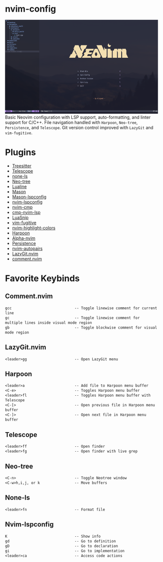 # nvim-config
![nvim](https://github.com/ElijahInamarga/nvim-config/blob/main/images/new_splashscreen.png)
Basic Neovim configuration with LSP support, auto-formatting, and linter support for C/C++. File navigation handled with ```Harpoon```, ```Neo-tree```, ```Persistence```, and ```Telescope```.
Git version control improved with ```LazyGit``` and ```vim-fugitive```.

# Plugins

- [Treesitter](https://github.com/nvim-treesitter/nvim-treesitter)
- [Telescope](https://github.com/nvim-telescope/telescope.nvim)
- [none-ls](https://github.com/nvimtools/none-ls.nvim)
- [Neo-tree](https://github.com/nvim-neo-tree/neo-tree.nvim)
- [Lualine](https://github.com/nvim-lualine/lualine.nvim)
- [Mason](https://github.com/mason-org/mason.nvim)
- [Mason-lspconfig](https://github.com/mason-org/mason-lspconfig.nvim)
- [nvim-lspconfig](https://github.com/neovim/nvim-lspconfig)
- [nvim-cmp](https://github.com/hrsh7th/nvim-cmp)
- [cmp-nvim-lsp](https://github.com/hrsh7th/cmp-nvim-lsp)
- [LuaSnip](https://github.com/L3MON4D3/LuaSnip)
- [vim-fugitive](https://github.com/tpope/vim-fugitive)
- [nvim-highlight-colors](https://github.com/brenoprata10/nvim-highlight-colors)
- [Harpoon](https://github.com/ThePrimeagen/harpoon)
- [Alpha-nvim](https://github.com/goolord/alpha-nvim)
- [Persistence](https://github.com/folke/persistence.nvim)
- [nvim-autopairs](https://github.com/windwp/nvim-autopairs)
- [LazyGit.nvim](https://github.com/kdheepak/lazygit.nvim)
- [comment.nvim](https://github.com/numToStr/Comment.nvim)

# Favorite Keybinds

## Comment.nvim
```
gcc                             -- Toggle linewise comment for current line
gc                              -- Toggle linewise comment for multiple lines inside visual mode region
gb                              -- Toggle blockwise comment for visual mode region
```

## LazyGit.nvim
```
<leader>gg                      -- Open LazyGit menu
```

## Harpoon
```
<leader>a                       -- Add file to Harpoon menu buffer
<C-e>                           -- Toggles Harpoon menu buffer
<leader>fl                      -- Toggles Harpoon menu buffer with Telescope
<C-[>                           -- Open previous file in Harpoon menu buffer
<C-]>                           -- Open next file in Harpoon menu buffer
```

## Telescope
```
<leader>ff                      -- Open finder
<leader>fg                      -- Open finder with live grep
```

## Neo-tree
```
<C-n>                           -- Toggle Neotree window
<C-w>h,i,j, or k                -- Move buffers
```

## None-ls
```
<leader>fn                      -- Format file
```

## Nvim-lspconfig
```
K                               -- Show info
gd                              -- Go to definition
gD                              -- Go to declaration
gi                              -- Go to implementation
<leader>ca                      -- Access code actions
```
